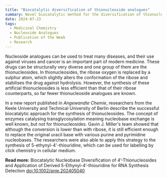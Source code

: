 ```yaml
---
title: "Biocatalytic diversification of thionucleoside analogues"  
summary: Novel biocatalytic method for the diversification of thionucleosides, demonstrating that enzyme-catalyzed transglycosylation can effectively facilitate nucleobase exchange.
date: 2024-07-23
tags:
  - Medicinal Chemistry
  - Nucleoside Analogues
  - Publication of the Week
  - Research
---
```

Nucleoside analogues can be used to treat many diseases, and their use against viruses and cancer is an important part of modern medicine. These drugs can be structurally very diverse and one group of them are the thionucleosides. In thionucleosides, the ribose oxygen is replaced by a sulphur atom, which slightly alters the conformation of the ribose and stabilises the drug against hydrolysis. However, the synthesis of these artificial thionucleosides is less efficient than that of their ribose counterparts, so far fewer thionucleoside analogues are known.

In a new report published in *Angewandte Chemie*, researchers from the Keele University and Technical University of Berlin describe the successful biocatalytic approach for the synthesis of thionucleosides. The concept of enzymes catalysing transglycosylation meaning nucleobase exchange is well known, but not for thionucleosides. Gavin J. Miller's team showed that although the conversion is lower than with ribose, it is still efficient enough to replace the original uracil base with various purine and pyrimidine nucleobases. The researchers were also able to apply this strategy to the synthesis of 5-ethynyl-4'-thiouridine, which can be used for labelling by click chemistry in cellular medium.

**Read more:** Biocatalytic Nucleobase Diversification of 4’-Thionucleosides and Application of Derived 5-Ethynyl-4’-thiouridine for RNA Synthesis Detection [doi:10.1002/anie.202405040](https://doi.org/10.1002/anie.202405040)